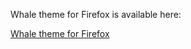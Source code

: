Whale theme for Firefox is available here: 

[Whale theme for Firefox](https://addons.mozilla.org/en-US/firefox/addon/darkwhale)
